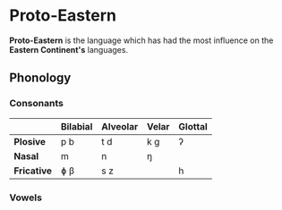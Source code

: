 # Proto-Eastern

**Proto-Eastern** is the language which has had the most influence on the **Eastern Continent's** languages.

## Phonology

### Consonants

|             | Bilabial | Alveolar | Velar | Glottal |
| ----------- | -------- | -------- | ----- | ----------- |
| **Plosive** | p b      | t d      | k g   |ʔ|
| **Nasal** | m | n | ŋ ||
| **Fricative** | ɸ β | s z |  |h|

### Vowels

